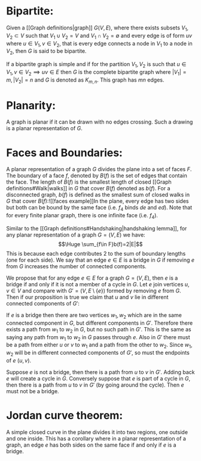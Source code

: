 
# Bipartite:

Given a [[Graph definitions|graph]] $G(V,E)$, where there exists subsets $V_1,V_2\subset V$ such that $V_1\cup V_2=V$ and $V_1\cap V_2=\emptyset$ and every edge is of form $uv$ where $u\in V_1,v\in V_2$, that is every edge connects a node in $V_1$ to a node in $V_2$, then $G$ is said to be bipartite.

If a bipartite graph is simple and if for the partition $V_1,V_2$ is such that $u\in V_1,v\in V_2\implies uv\in E$ then $G$ is the complete bipartite graph where $|V_1|=m,|V_2|=n$ and $G$ is denoted as $K_{m,n}$. This graph has $mn$ edges.

# Planarity:

A graph is planar if it can be drawn with no edges crossing. Such a drawing is a planar representation of $G$.

# Faces and Boundaries:

A planar representation of a graph $G$ divides the plane into a set of faces $F$. The boundary of a face $f$, denoted by $B(f)$ is the set of edges that contain the face. The length of $B(f)$ is the smallest length of closed [[Graph definitions#Walk|walks]] in $G$ that cover $B(f)$ denoted as $b(f)$. For a disconnected graph, $b(f)$ is defined as the smallest sum of closed walks in $G$ that cover $B(f)$:![[faces example]]In the plane, every edge has two sides but both can be bound by the same face (i.e. $f_4$ binds $de$ and $ed$). Note that for every finite planar graph, there is one infinite face (i.e. $f_4$).

Similar to the [[Graph definitions#Handshaking|handshaking lemma]], for any planar representation of a graph $G=(V,E)$ we have:$$\Huge \sum_{f\in F}b(f)=2|E|$$This is because each edge contributes $2$ to the sum of boundary lengths (one for each side). We say that an edge $e\in E$ is a bridge in $G$ if removing $e$ from $G$ increases the number of connected components.

We propose that for any edge $e\in E$ for a graph $G=(V,E)$, then $e$ is a bridge if and only if it is not a member of a cycle in $G$. Let $e$ join vertices $u,v\in V$ and compare with $G'=(V,E\setminus\{e\})$ formed by removing $e$ from $G$. Then if our proposition is true we claim that $u$ and $v$ lie in different connected components of $G'$:

If $e$ is a bridge then there are two vertices $w_1,w_2$ which are in the same connected component in $G$, but different components in $G'$. Therefore there exists a path from $w_1$ to $w_2$ in $G$, but no such path in $G'$. This is the same as saying any path from $w_1$ to $w_2$ in $G$ passes through $e$. Also in $G'$ there must be a path from either $u$ or $v$ to $w_1$ and a path from the other to $w_2$. Since $w_1,w_2$ will be in different connected components of $G'$, so must the endpoints of $e$ ($u,v$).

Suppose $e$ is not a bridge, then there is a path from $u$ to $v$ in $G'$. Adding back $e$ will create a cycle in $G$. Conversely suppose that $e$ is part of a cycle in $G$, then there is a path from $u$ to $v$ in $G'$ (by going around the cycle). Then $e$ must not be a bridge.

# Jordan curve theorem:

A simple closed curve in the plane divides it into two regions, one outside and one inside. This has a corollary where in a planar representation of a graph, an edge $e$ has both sides on the same face if and only if $e$ is a bridge.

